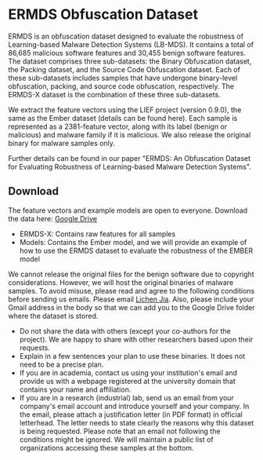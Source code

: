 # ERMDS Obfuscation Dataset
ERMDS is an obfuscation dataset designed to evaluate the robustness of Learning-based Malware Detection Systems (LB-MDS). It contains a total of 86,685 malicious software features and 30,455 benign software features. The dataset comprises three sub-datasets: the Binary Obfuscation dataset, the Packing dataset, and the Source Code Obfuscation dataset. Each of these sub-datasets includes samples that have undergone binary-level obfuscation, packing, and source code obfuscation, respectively. The ERMDS-X dataset is the combination of these three sub-datasets.

We extract the feature vectors using the LIEF project (version 0.9.0), the same as the Ember dataset (details can be found here). Each sample is represented as a 2381-feature vector, along with its label (benign or malicious) and malware family if it is malicious. We also release the original binary for malware samples only.

Further details can be found in our paper "ERMDS: An Obfuscation Dataset for Evaluating Robustness of Learning-based Malware Detection Systems".

## Download
The feature vectors and example models are open to everyone. Download the data here: [Google Drive](https://drive.google.com/drive/folders/10Oomg2byEGy3Qiz51MGH7a9sTit1Za-u?usp=sharing)
- ERMDS-X: Contains raw features for all samples
- Models: Contains the Ember model, and we will provide an example of how to use the ERMDS dataset to evaluate the robustness of the EMBER model

We cannot release the original files for the benign software due to copyright considerations. However, we will host the original binaries of malware samples. To avoid misuse, please read and agree to the following conditions before sending us emails. Please email [Lichen Jia](lcjia@gmail.com). Also, please include your Gmail address in the body so that we can add you to the Google Drive folder where the dataset is stored.

- Do not share the data with others (except your co-authors for the project). We are happy to share with other researchers based upon their requests.
- Explain in a few sentences your plan to use these binaries. It does not need to be a precise plan.
- If you are in academia, contact us using your institution's email and provide us with a webpage registered at the university domain that contains your name and affiliation.
- If you are in a research (industrial) lab, send us an email from your company's email account and introduce yourself and your company. In the email, please attach a justification letter (in PDF format) in official letterhead. The letter needs to state clearly the reasons why this dataset is being requested.
Please note that an email not following the conditions might be ignored. We will maintain a public list of organizations accessing these samples at the bottom.

